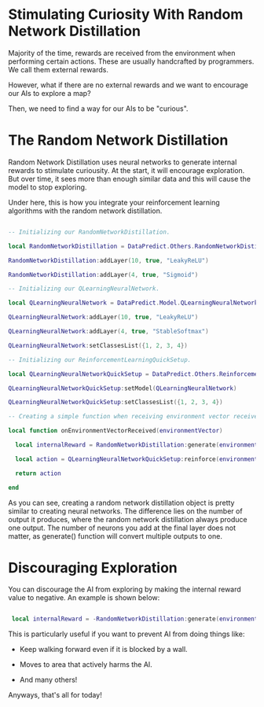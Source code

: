 # Stimulating Curiosity With Random Network Distillation

Majority of the time, rewards are received from the environment when performing certain actions. These are usually handcrafted by programmers. We call them external rewards.

However, what if there are no external rewards and we want to encourage our AIs to explore a map?

Then, we need to find a way for our AIs to be "curious".

# The Random Network Distillation

Random Network Distillation uses neural networks to generate internal rewards to stimulate curiousity. At the start, it will encourage exploration. But over time, it sees more than enough similar data and this will cause the model to stop exploring.

Under here, this is how you integrate your reinforcement learning algorithms with the random network distillation.

```lua

-- Initializing our RandomNetworkDistillation.

local RandomNetworkDistillation = DataPredict.Others.RandomNetworkDistillation.new()

RandomNetworkDistillation:addLayer(10, true, "LeakyReLU")

RandomNetworkDistillation:addLayer(4, true, "Sigmoid")

-- Initializing our QLearningNeuralNetwork.

local QLearningNeuralNetwork = DataPredict.Model.QLearningNeuralNetwork.new()

QLearningNeuralNetwork:addLayer(10, true, "LeakyReLU")

QLearningNeuralNetwork:addLayer(4, true, "StableSoftmax")

QLearningNeuralNetwork:setClassesList({1, 2, 3, 4})

-- Initializing our ReinforcementLearningQuickSetup.

local QLearningNeuralNetworkQuickSetup = DataPredict.Others.ReinforcementLearningQuickSetup.new()

QLearningNeuralNetworkQuickSetup:setModel(QLearningNeuralNetwork)

QLearningNeuralNetworkQuickSetup:setClassesList({1, 2, 3, 4})

-- Creating a simple function when receiving environment vector received.

local function onEnvironmentVectorReceived(environmentVector)

  local internalReward = RandomNetworkDistillation:generate(environmentVector)

  local action = QLearningNeuralNetworkQuickSetup:reinforce(environmentVector, internalReward)

  return action

end

```

As you can see, creating a random network distillation object is pretty similar to creating neural networks. The difference lies on the number of output it produces, where the random network distillation always produce one output. The number of neurons you add at the final layer does not matter, as generate() function will convert multiple outputs to one.

# Discouraging Exploration

You can discourage the AI from exploring by making the internal reward value to negative. An example is shown below:

```lua

 local internalReward = -RandomNetworkDistillation:generate(environmentVector)

```

This is particularly useful if you want to prevent AI from doing things like:

* Keep walking forward even if it is blocked by a wall.

* Moves to area that actively harms the AI.

* And many others!

Anyways, that's all for today!
